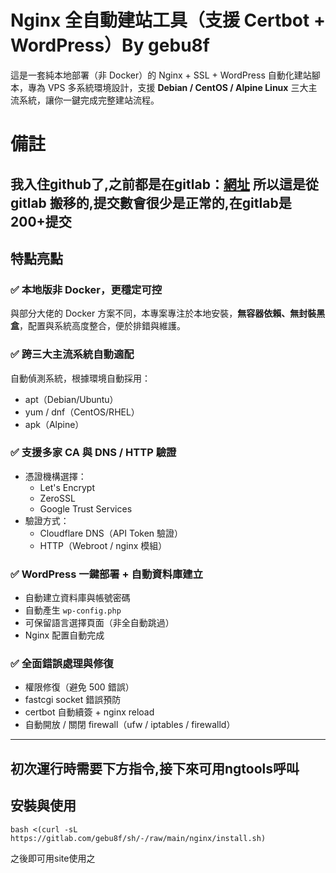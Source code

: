 # Nginx 全自動建站工具（支援 Certbot + WordPress）By gebu8f

這是一套純本地部署（非 Docker）的 Nginx + SSL + WordPress 自動化建站腳本，專為 VPS 多系統環境設計，支援 **Debian / CentOS / Alpine Linux** 三大主流系統，讓你一鍵完成完整建站流程。

# 備註
我入住github了,之前都是在gitlab：[網址](https://gitlab.com/Gebu8f64795)
所以這是從gitlab 搬移的,提交數會很少是正常的,在gitlab是200+提交
---

## 特點亮點

### ✅ 本地版非 Docker，更穩定可控
與部分大佬的 Docker 方案不同，本專案專注於本地安裝，**無容器依賴、無封裝黑盒**，配置與系統高度整合，便於排錯與維護。

### ✅ 跨三大主流系統自動適配
自動偵測系統，根據環境自動採用：
- apt（Debian/Ubuntu）
- yum / dnf（CentOS/RHEL）
- apk（Alpine）

### ✅ 支援多家 CA 與 DNS / HTTP 驗證
- 憑證機構選擇：
  - Let's Encrypt
  - ZeroSSL
  - Google Trust Services
- 驗證方式：
  - Cloudflare DNS（API Token 驗證）
  - HTTP（Webroot / nginx 模組）

### ✅ WordPress 一鍵部署 + 自動資料庫建立
- 自動建立資料庫與帳號密碼
- 自動產生 `wp-config.php`
- 可保留語言選擇頁面（非全自動跳過）
- Nginx 配置自動完成

### ✅ 全面錯誤處理與修復
- 權限修復（避免 500 錯誤）
- fastcgi socket 錯誤預防
- certbot 自動續簽 + nginx reload
- 自動開放 / 關閉 firewall（ufw / iptables / firewalld）

---

## 初次運行時需要下方指令,接下來可用ngtools呼叫

## 安裝與使用
```
bash <(curl -sL https://gitlab.com/gebu8f/sh/-/raw/main/nginx/install.sh)
```
之後即可用site使用之
